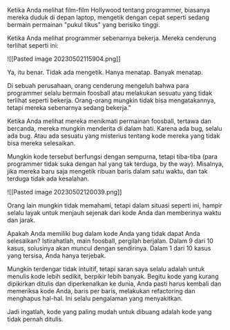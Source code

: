 Ketika Anda melihat film-film Hollywood tentang programmer, biasanya mereka duduk di
depan laptop, mengetik dengan cepat seperti sedang bermain permainan "pukul tikus"
yang berisiko tinggi.

Ketika Anda melihat programmer sebenarnya bekerja. Mereka cenderung terlihat seperti ini:

![[Pasted image 20230502115904.png]]

Ya, itu benar. Tidak ada mengetik. Hanya menatap. Banyak menatap.

Di sebuah perusahaan, orang cenderung mengeluh bahwa para programmer selalu
bermain foosball atau melakukan sesuatu yang tidak terlihat seperti bekerja. Orang-orang
mungkin tidak bisa mengatakannya, tetapi mereka sebenarnya sedang bekerja."

Ketika Anda melihat mereka menikmati permainan foosball, tertawa dan bercanda,
mereka mungkin menderita di dalam hati. Karena ada bug, selalu ada bug. Atau ada sesuatu yang misterius tentang kode mereka yang tidak bisa mereka selesaikan.

Mungkin kode tersebut berfungsi dengan sempurna, tetapi tiba-tiba (para programmer tidak
suka dengan hal yang tak terduga, by the way). Misalnya, jika mereka baru saja mengetik ribuan
baris dalam satu waktu, dan tak terduga tidak ada kesalahan.

![[Pasted image 20230502120039.png]]

Orang lain mungkin tidak memahami, tetapi dalam situasi seperti ini, hampir selalu layak untuk menjauh sejenak dari kode Anda dan memberinya waktu dan jarak.

Apakah Anda memiliki bug dalam kode Anda yang tidak dapat Anda selesaikan? Istirahatlah, main foosball, pergilah berjalan. Dalam 9 dari 10 kasus, solusinya akan muncul dengan sendirinya. Dalam 1 dari 10 kasus yang tersisa, Anda hanya terjebak.

Mungkin terdengar tidak intuitif, tetapi saran saya selalu adalah untuk menulis kode lebih sedikit, berpikir lebih banyak. Begitu kode yang kurang dipikirkan ditulis dan diperkenalkan ke dunia, Anda pasti harus kembali dan memeriksa kode Anda, baris per baris, melakukan refactoring dan menghapus hal-hal. Ini selalu pengalaman yang menyakitkan.

Jadi ingatlah, kode yang paling mudah untuk dibuang adalah kode yang tidak pernah ditulis.
